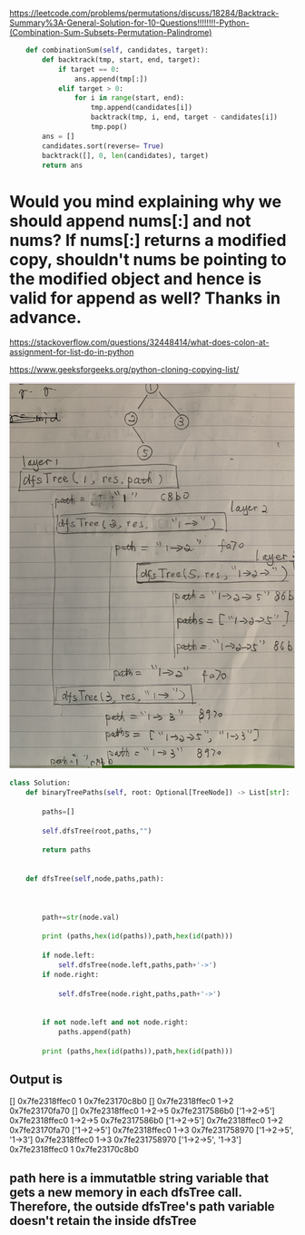 https://leetcode.com/problems/permutations/discuss/18284/Backtrack-Summary%3A-General-Solution-for-10-Questions!!!!!!!!-Python-(Combination-Sum-Subsets-Permutation-Palindrome)


```python
    def combinationSum(self, candidates, target):
        def backtrack(tmp, start, end, target):
            if target == 0:
                ans.append(tmp[:])
            elif target > 0:
                for i in range(start, end):
                    tmp.append(candidates[i])
                    backtrack(tmp, i, end, target - candidates[i])
                    tmp.pop()
        ans = [] 
        candidates.sort(reverse= True)
        backtrack([], 0, len(candidates), target)
        return ans
```

# Would you mind explaining why we should append nums[:] and not nums? If nums[:] returns a modified copy, shouldn't nums be pointing to the modified object and hence is valid for append as well? Thanks in advance.


https://stackoverflow.com/questions/32448414/what-does-colon-at-assignment-for-list-do-in-python



https://www.geeksforgeeks.org/python-cloning-copying-list/


![dfsTree_memory](https://github.com/HuanWangGATECH/leetcode/blob/main/python_basics/DFS_memory_list_deep_copy/dfsTree_memory.png)

```python
class Solution:
    def binaryTreePaths(self, root: Optional[TreeNode]) -> List[str]:
        
        paths=[]
        
        self.dfsTree(root,paths,"")
    
        return paths
    
    
    def dfsTree(self,node,paths,path):
        
        
     
        path+=str(node.val)
        
        print (paths,hex(id(paths)),path,hex(id(path)))
             
        if node.left:
            self.dfsTree(node.left,paths,path+'->')
        if node.right:
          
            self.dfsTree(node.right,paths,path+'->')
        
        
        if not node.left and not node.right:
            paths.append(path)  
            
        print (paths,hex(id(paths)),path,hex(id(path)))   
```
    
## Output is 
    

[] 0x7fe2318ffec0 1 0x7fe23170c8b0
[] 0x7fe2318ffec0 1->2 0x7fe23170fa70
[] 0x7fe2318ffec0 1->2->5 0x7fe2317586b0
['1->2->5'] 0x7fe2318ffec0 1->2->5 0x7fe2317586b0
['1->2->5'] 0x7fe2318ffec0 1->2 0x7fe23170fa70
['1->2->5'] 0x7fe2318ffec0 1->3 0x7fe231758970
['1->2->5', '1->3'] 0x7fe2318ffec0 1->3 0x7fe231758970
['1->2->5', '1->3'] 0x7fe2318ffec0 1 0x7fe23170c8b0

## path here is a immutatble string variable that gets a new memory in each dfsTree call. Therefore, the outside dfsTree's path variable doesn't retain the inside dfsTree 
    

       
    
    
